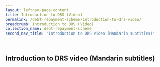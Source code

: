 ```yaml
---
layout: leftnav-page-content
title: Introduction to DRS (Video)
permalink: /debt-repayment-scheme/introduction-to-drs-video/
breadcrumb: Introduction to DRS (Video)
collection_name: debt-repayment-scheme
second_nav_title: "Introduction to DRS video (Mandarin subtitles)"

---
```


Introduction to DRS video (Mandarin subtitles)
---
